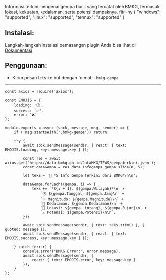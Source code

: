 <title>Gempa BMKG</title>
<desc>Informasi terkini mengenai gempa bumi yang tercatat oleh BMKG, termasuk lokasi, kekuatan, kedalaman, serta potensi dampaknya.</desc>
<github>fitri-hy</github>
<support>
  {
    "windows": "supported",
    "linux": "supported",
    "termux": "supported"
  }
</support>

## Instalasi:
Langkah-langkah instalasi pemasangan plugin Anda bisa lihat di [Dokumentasi](/docs#Plugin)

## Penggunaan:
- Kirim pesan teks ke bot dengan format: `.bmkg-gempa`

---

```
const axios = require('axios');

const EMOJIS = {
    loading: '🕒',
    success: '✅',
    error: '❌'
};

module.exports = async (sock, message, msg, sender) => {
    if (!msg.startsWith('.bmkg-gempa')) return;

    try {
        await sock.sendMessage(sender, { react: { text: EMOJIS.loading, key: message.key } });

        const res = await axios.get('https://data.bmkg.go.id/DataMKG/TEWS/gempaterkini.json');
        const dataGempa = res.data.Infogempa.gempa.slice(0, 5);

        let teks = '📍 *5 Info Gempa Terkini dari BMKG*\n\n';

        dataGempa.forEach((gempa, i) => {
            teks += `*${i + 1}. ${gempa.Wilayah}*\n` +
                `🕒 ${gempa.Tanggal} ${gempa.Jam}\n` +
                `💥 Magnitudo: ${gempa.Magnitude}\n` +
                `📍 Kedalaman: ${gempa.Kedalaman}\n` +
                `📌 Lokasi: ${gempa.Lintang}, ${gempa.Bujur}\n` +
                `⚠️ Potensi: ${gempa.Potensi}\n\n`;
        });

        await sock.sendMessage(sender, { text: teks.trim() }, { quoted: message });
        await sock.sendMessage(sender, { react: { text: EMOJIS.success, key: message.key } });

    } catch (error) {
        console.error("BMKG Error:", error.message);
        await sock.sendMessage(sender, {
            react: { text: EMOJIS.error, key: message.key }
        });
    }
};
```
